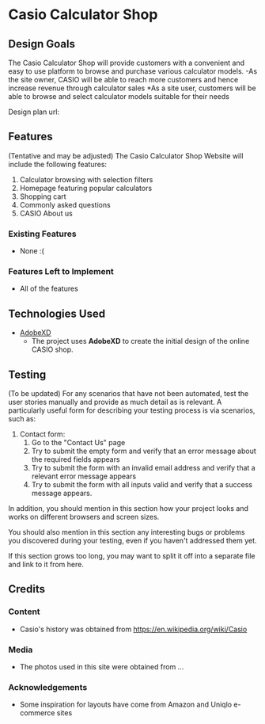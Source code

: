 # Casio Calculator Shop


 
## Design Goals

The Casio Calculator Shop will provide customers with a convenient and easy to use platform to browse and purchase various calculator models.
-As the site owner, CASIO will be able to reach more customers and hence increase revenue through calculator sales
*As a site user, customers will be able to browse and select calculator models suitable for their needs 

Design plan url: 

## Features
(Tentative and may be adjusted)
The Casio Calculator Shop Website will include the following features:
1. Calculator browsing with selection filters
2. Homepage featuring popular calculators
3. Shopping cart
4. Commonly asked questions
5. CASIO About us
 
### Existing Features
- None :(



### Features Left to Implement
- All of the features

## Technologies Used


- [AdobeXD](https://helpx.adobe.com/xd/get-started.html)
    - The project uses **AdobeXD** to create the initial design of the online CASIO shop.


## Testing
(To be updated)
For any scenarios that have not been automated, test the user stories manually and provide as much detail as is relevant. A particularly useful form for describing your testing process is via scenarios, such as:

1. Contact form:
    1. Go to the "Contact Us" page
    2. Try to submit the empty form and verify that an error message about the required fields appears
    3. Try to submit the form with an invalid email address and verify that a relevant error message appears
    4. Try to submit the form with all inputs valid and verify that a success message appears.

In addition, you should mention in this section how your project looks and works on different browsers and screen sizes.

You should also mention in this section any interesting bugs or problems you discovered during your testing, even if you haven't addressed them yet.

If this section grows too long, you may want to split it off into a separate file and link to it from here.

## Credits

### Content
- Casio's history was obtained from https://en.wikipedia.org/wiki/Casio

### Media
- The photos used in this site were obtained from ...

### Acknowledgements

- Some inspiration for layouts have come from Amazon and Uniqlo e-commerce sites
